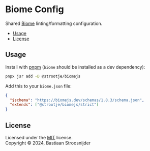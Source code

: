 # Biome Config

Shared [Biome](https://biomejs.dev/) linting/formatting configuration.

- [Usage](#usage)
- [License](#license)

## Usage

Install with [pnpm](https://pnpm.io/) (`biome` should be installed as a dev dependency):

```sh
pnpx jsr add -D @strootje/biomejs
```

Add this to your `biome.json` file:

```json
{
  "$schema": "https://biomejs.dev/schemas/1.8.3/schema.json",
  "extends": ["@strootje/biomejs/strict"]
}
```

## License

Licensed under the [MIT](LICENSE) license.<br/>
Copyright &copy; 2024, Bastiaan Stroosnijder